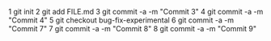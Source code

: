 1 git init
2 git add FILE.md
3 git commit -a -m "Commit 3"
4 git commit -a -m "Commit 4"
5 git checkout bug-fix-experimental
6 git commit -a -m "Commit 7"
7 git commit -a -m "Commit 8"
8 git commit -a -m "Commit 9"
